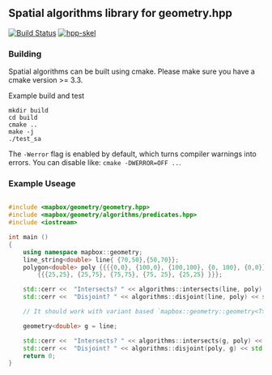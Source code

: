 ## Spatial algorithms library for geometry.hpp

[![Build Status](https://travis-ci.org/mapbox/spatial-algorithms.svg?branch=master)](https://travis-ci.org/mapbox/spatial-algorithms)
[![hpp-skel](https://mapbox.s3.amazonaws.com/cpp-assets/hpp-skel-badge_blue.svg)](https://github.com/mapbox/hpp-skel)

### Building

Spatial algorithms can be built using cmake. Please make sure you have a cmake version >= 3.3.

Example build and test

```
mkdir build
cd build
cmake ..
make -j
./test_sa
```

The `-Werror` flag is enabled by default, which turns compiler warnings into errors. You can disable like: `cmake -DWERROR=OFF ..`.

### Example Useage

```c++

#include <mapbox/geometry/geometry.hpp>
#include <mapbox/geometry/algorithms/predicates.hpp>
#include <iostream>

int main ()
{
    using namespace mapbox::geometry;
    line_string<double> line{ {70,50},{50,70}};
    polygon<double> poly {{{{0,0}, {100,0}, {100,100}, {0, 100}, {0,0}}},
        {{{25,25}, {25,75}, {75,75}, {75, 25}, {25,25} }}};

    std::cerr <<  "Intersects? " << algorithms::intersects(line, poly) << std::endl;
    std::cerr <<  "Disjoint? " << algorithms::disjoint(line, poly) << std::endl;

    // It should work with variant based `mapbox::geometry::geometry<T>` and all permutations also.

    geometry<double> g = line;

    std::cerr <<  "Intersects? " << algorithms::intersects(g, poly) << std::endl;
    std::cerr <<  "Disjoint? " << algorithms::disjoint(poly, g) << std::endl;
    return 0;
}

```
